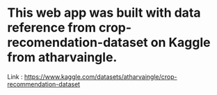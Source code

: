 # This web app was built with data reference from crop-recomendation-dataset on Kaggle from atharvaingle.
Link : https://www.kaggle.com/datasets/atharvaingle/crop-recommendation-dataset

